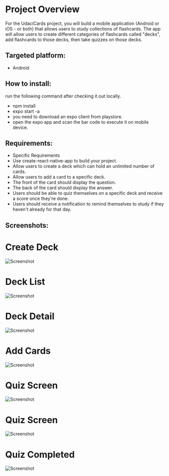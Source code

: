 # Project Overview

For the UdaciCards project, you will build a mobile application (Android or iOS - or both) that allows users to study collections of flashcards. The app will allow users to create different categories of flashcards called "decks", add flashcards to those decks, then take quizzes on those decks.

## Targeted platform:

- Android

## How to install:

run the following command after checking it out locally.
- npm install
- expo start -a
- you need to download an expo client from playstore.
- open the expo app and scan the bar code to execute it on mobile device.

## Requirements:
- Specific Requirements
- Use create-react-native-app to build your project.
- Allow users to create a deck which can hold an unlimited number of cards.
- Allow users to add a card to a specific deck.
- The front of the card should display the question.
- The back of the card should display the answer.
- Users should be able to quiz themselves on a specific deck and receive a score once they're done.
- Users should receive a notification to remind themselves to study if they haven't already for that day.

## Screenshots:

# Create Deck
  ![Screenshot](1.png)

# Deck List
  ![Screenshot](2.png)

# Deck Detail

![Screenshot](3.png)

# Add Cards

![Screenshot](4.png)

# Quiz Screen

![Screenshot](5.png)


# Quiz Screen

![Screenshot](6.png)


# Quiz Completed

![Screenshot](7.png)

